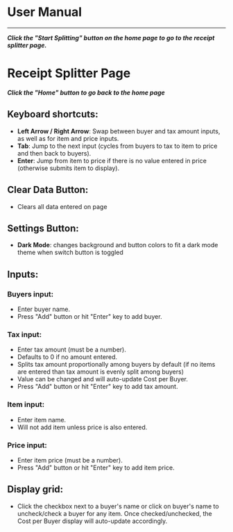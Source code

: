 # **User Manual**
____________________________________________________________________


***Click the "Start Splitting" button on the home page to go to the receipt splitter page.***



# Receipt Splitter Page
***Click the "Home" button to go back to the home page***


## Keyboard shortcuts:
- **Left Arrow / Right Arrow**: Swap between buyer and tax amount inputs, as well as for item and price inputs.
- **Tab**: Jump to the next input (cycles from buyers to tax to item to price and then back to buyers).
- **Enter**: Jump from item to price if there is no value entered in price (otherwise submits item to display).



## Clear Data Button:
- Clears all data entered on page



## Settings Button:
- **Dark Mode**: changes background and button colors to fit a dark mode theme when switch button is toggled



## Inputs:
### Buyers input:
- Enter buyer name.  
- Press "Add" button or hit "Enter" key to add buyer.

### Tax input:
- Enter tax amount (must be a number).
- Defaults to 0 if no amount entered.
- Splits tax amount proportionally among buyers by default (if no items are entered than tax amount is evenly split among buyers)
- Value can be changed and will auto-update Cost per Buyer.
- Press "Add" button or hit "Enter" key to add tax amount.

### Item input:
- Enter item name.
- Will not add item unless price is also entered.

### Price input:
- Enter item price (must be a number).
- Press "Add" button or hit "Enter" key to add item price.



## Display grid:
- Click the checkbox next to a buyer's name or click on buyer's name to uncheck/check a buyer for any item. Once checked/unchecked, the Cost per Buyer display will auto-update accordingly.
